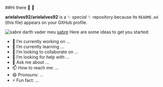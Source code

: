 ##Hi there 👋 💙


**arielalves92/arielalves92** is a ✨ _special_ ✨ repository because its `README.md` (this file) appears on your GitHub profile.

![sabre darth vader](https://media1.tenor.com/m/qnA6aYw0b1EAAAAC/darth-vader-lightsaber.gif)
meu [sabre](https://media1.tenor.com/m/qnA6aYw0b1EAAAAC/darth-vader-lightsaber.gif)
Here are some ideas to get you started:

- 🔭 I’m currently working on ...
- 🌱 I’m currently learning ...
- 👯 I’m looking to collaborate on ...
- 🤔 I’m looking for help with ...
- 💬 Ask me about ...
- 📫 How to reach me: ...
- 😄 Pronouns: ...
- ⚡ Fun fact: ...

